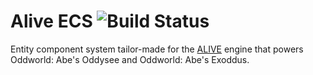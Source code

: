 Alive ECS ![Build Status](https://travis-ci.org/JonathanPicques/alive-ecs.svg?branch=master)
===

Entity component system tailor-made for the [ALIVE](https://github.com/paulsapps/alive) engine that powers Oddworld: Abe's Oddysee and Oddworld: Abe's Exoddus.